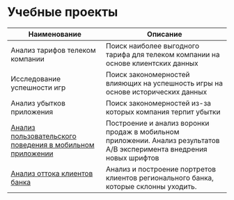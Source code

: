# Учебные проекты

| Наименование | Описание |
|--------------|----------|
| Анализ тарифов телеком компании | Поиск наиболее выгодного тарифа для телеком компании на основе клиентских данных  |
| Исследование успешности игр  | Поиск закономерностей влияющих на успешность игры на основе исторических данных  |
| Анализ убытков приложения  |  Поиск закономерностей из-за которых компания терпит убытки  |
| [Анализ пользовательского поведения в мобильном приложении](https://github.com/TonySimonov/Educational_projects/tree/main/Analysis%20of%20user%20behavior%20in%20a%20mobile%20application) | Построение и анализ воронки продаж в мобильном приложении. Анализ результатов А/В эксперимента внедрения новых шрифтов  |
| [Анализ оттока клиентов банка](https://github.com/TonySimonov/Educational_projects/tree/main/Analysis%20of%20the%20outflow%20of%20bank%20customers) | Анализ и построение портретов клиентов регионального банка, которые склонны уходить.  |
